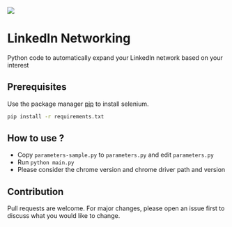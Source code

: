 
![](https://content.linkedin.com/content/dam/me/business/en-us/amp/brand-site/v2/bg/LI-Logo.svg.original.svg)

# LinkedIn Networking

Python code to automatically expand your LinkedIn network based on your interest

## Prerequisites

Use the package manager [pip](https://pip.pypa.io/en/stable/) to install selenium.

```bash
pip install -r requirements.txt
```

## How to use ?

- Copy `parameters-sample.py` to `parameters.py` and edit `parameters.py`
- Run `python main.py`
- Please consider the chrome version and chrome driver path and version

## Contribution

Pull requests are welcome. For major changes, please open an issue first to discuss what you would like to change.
